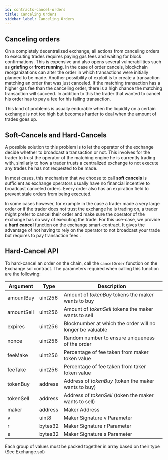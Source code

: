 ```yaml
---
id: contracts-cancel-orders
title: Canceling Orders
sidebar_label: Canceling Orders
---
```


## Canceling orders

On a completely decentralized exchange, all actions from canceling orders to executing trades requires paying gas fees
and waiting for block confirmations. This is expensive and also opens several vulnerabilities such as **griefing** or **front running**. In the case of order cancels, blockchain reorganizations can alter the order in which transactions were initially planned to be made. Another possibility of exploit is to create a transaction matching an order that was just canceled. If the matching transaction has a higher gas fee than the canceling order, there is a high chance the matching transaction will succeed. In addition to this the trader that wanted to cancel his order has to pay a fee for his failing transaction.

This kind of problems is usually endurable when the liquidity on a certain exchange is not too high but becomes harder to deal when the amount of trades goes up.

## Soft-Cancels and Hard-Cancels

A possible solution to this problem is to let the operator of the exchange decide whether to broadcast a transaction or not. This involves for the trader to trust the operator of the matching engine he is currently trading with, similarly to how a trader trusts a centralized exchange to not execute any trades he has not requested to be made.

In most cases, this mechanism that we choose to call **soft cancels** is sufficient as exchange operators usually have no financial incentive to broadcast canceled orders. Every order also has an expiration field to prevent stale orders from being executed.

In some cases however, for example in the case a trader made a very large order or if the trader does not trust the exchange he is trading on, a trader might prefer to cancel their order and make sure the operator of the exchange has no way of executing the trade. For this use-case, we provide a **hard cancel** function on the exchange smart-contract. It gives the advantage of not having to rely on the operator to not broadcast your trade but requires to pay transaction fees .

## Hard-Cancel API

To hard-cancel an order on the chain, call the `cancelOrder` function on the Exchange.sol contract. The parameters required
when calling this function are the following:

| Argument            | Type                             | Description                     |
| ------------------- | -------------------------------- |-------------------------------- |
| amountBuy           | uint256                          | Amount of _tokenBuy_ tokens the maker wants to buy |
| amountSell          | uint256                          | Amount of _tokenSell_ tokens the maker wants to sell |
| expires             | uint256                          | Blocknumber at which the order will no longer be valuable |
| nonce               | uint256                          | Random number to ensure uniqueness of the order |
| feeMake             | uint256                          | Percentage of fee taken from maker token value |
| feeTake             | uint256                          | Percentage of fee taken from taker token value |
| tokenBuy            | address                          | Address of _tokenBuy_ (token the maker wants to buy) |
| tokenSell           | address                          | Address of _tokenSell_ (token the maker wants to sell) |
| maker               | address                          | Maker Address |
| v                   | uint8                            | Maker Signature v Parameter |
| r                   | bytes32                          | Maker Signature r Parameter |
| s                   | bytes32                          | Maker Signature s Parameter |

Each group of values must be packed together in array based on their type (See Exchange.sol)

